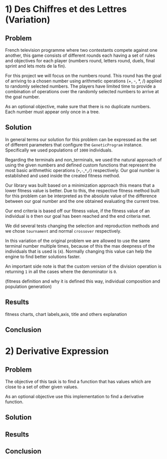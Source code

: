 # 1) Des Chiffres et des Lettres (Variation)

## Problem
French television programme where two contestants compete against one another, this game consists of different rounds each having a set of rules and objectives for each player (numbers round, letters round, duels, final sprint and lets mots de la fin). 

For this project we will focus on the numbers round. This round has the goal of arriving to a chosen number using arithmetic operations (+, -, *, /) applied to randomly selected numbers. The players have limited time to provide a combination of operations over the randomly selected numbers to arrive at the goal number.

As an optional objective, make sure that there is no duplicate numbers. Each number must appear only once in a tree.

## Solution
In general terms our solution for this problem can be expressed as the set of different parameters that configure the `GeneticProgram` instance. Specifically we used populations of `1000` individuals.

Regarding the terminals and non_terminals, we used the natural approach of using the given numbers and defined custom functions that represent the most basic arithmethic operations (`+`,`-`,`*`,`/`) respectively. Our goal number is established and used inside the created fitness method.

Our library was built based on a minimization approach this means that a lower fitness value is better. Due to this, the respective fitness method built for this problem can be interpreted as the absolute value of the difference between our goal number and the one obtained evaluating the current tree.

Our end criteria is based off our fitness value, if the fitness value of an individual is `0` then our goal has been reached and the end criteria met.

We did several tests changing the selection and reproduction methods and we chose `tournament` and normal `crossover` respectively.

In this variation of the original problem we are allowed to use the same terminal number  multiple times, because of this the max deepness of the individuals that is used is (`4`). Normally changing this value can help the engine to find better solutions faster.

An important side note is that the custom version of the division operation is returning `1` in all the cases where the denominator is `0`.


(fitness definition and why it is defined this way, individual composition and population generation)

## Results
fitness charts, chart labels,axis, title and others explanation

## Conclusion

# 2) Derivative Expression
## Problem
The objective of this task is to find a function that has values which are close to a set of other given values.

As an optional objective use this implementation to find a derivative function.
## Solution

## Results

## Conclusion
